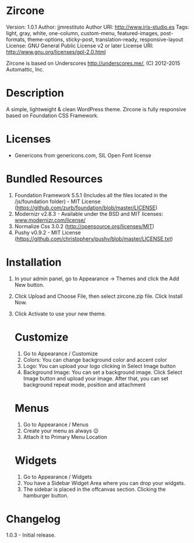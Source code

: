 Zircone
==============
Version: 1.0.1
Author: jjmrestituto
Author URI: http://www.iris-studio.es
Tags: light, gray, white, one-column, custom-menu, featured-images, post-formats, theme-options, sticky-post, translation-ready, responsive-layout
License: GNU General Public License v2 or later
License URI: http://www.gnu.org/licenses/gpl-2.0.html

Zircone is based on Underscores http://underscores.me/, (C) 2012-2015 Automattic, Inc.

Description
==============
A simple, lightweight & clean WordPress theme. Zircone is fully responsive based on Foundation CSS Framework.

Licenses
==============
* Genericons from genericons.com, SIL Open Font license

Bundled Resources
==============
1. Foundation Framework 5.5.1 (Includes all the files located in the /js/foundation folder) - MIT License (https://github.com/zurb/foundation/blob/master/LICENSE) 
2. Modernizr v2.8.3 - Available under the BSD and MIT licenses: www.modernizr.com/license/
3. Normalize Css 3.0.2 (http://opensource.org/licenses/MIT)
4. Pushy v0.9.2 - MIT License (https://github.com/christophery/pushy/blob/master/LICENSE.txt)

Installation
==============
1. In your admin panel, go to Appearance -> Themes and click the Add New button.
2. Click Upload and Choose File, then select zircone.zip file. Click Install Now.
3. Click Activate to use your new theme.

	Customize
	==============
	1. Go to Appearance / Customize
	2. Colors: You can change background color and accent color
	3. Logo: You can upload your logo clicking in Select Image button
	4. Background Image: You can set a background image. Click Select Image button and upload your image. After that, you can set background repeat mode, position and attachment

	Menus
	==============
	1. Go to Appearance / Menus
	2. Create your menu as always 😉
	3. Attach it to Primary Menu Location

	Widgets
	==============
	1. Go to Appearance / Widgets
	2. You have a Sidebar Widget Area where you can drop your widgets.
	3. The sidebar is placed in the offcanvas section. Clicking the hamburger button.

Changelog
==============
1.0.3 - Initial release.

